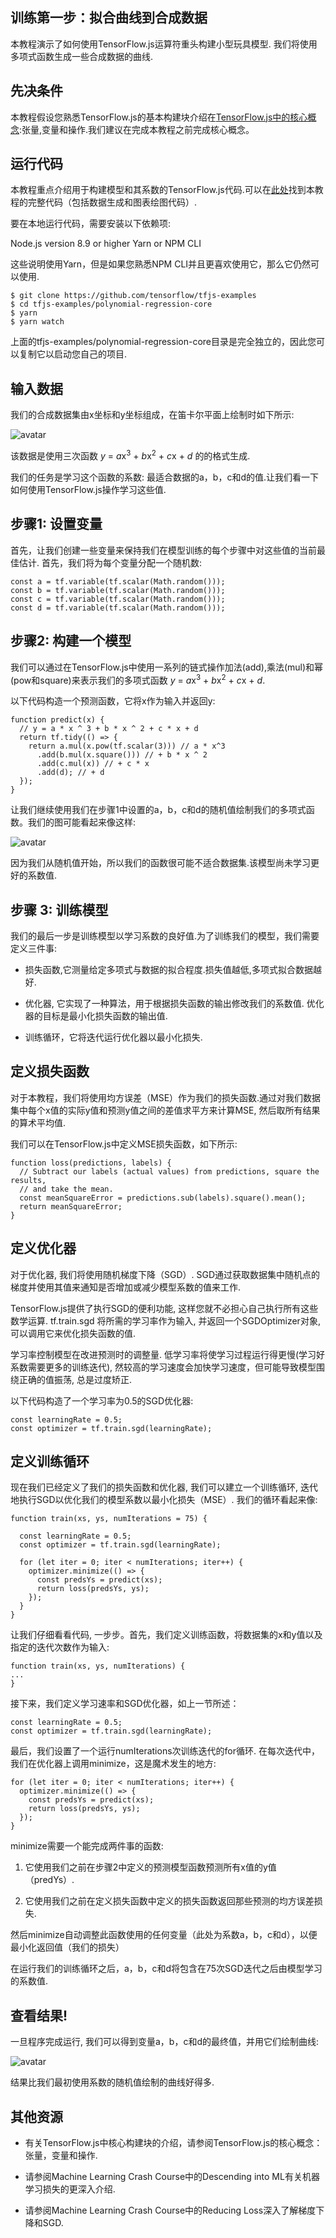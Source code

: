 ## 训练第一步：拟合曲线到合成数据

本教程演示了如何使用TensorFlow.js运算符重头构建小型玩具模型. 我们将使用多项式函数生成一些合成数据的曲线.

## 先决条件

本教程假设您熟悉TensorFlow.js的基本构建块介绍在[TensorFlow.js中的核心概念](./core-concepts.md):张量,变量和操作.我们建议在完成本教程之前完成核心概念。

## 运行代码

本教程重点介绍用于构建模型和其系数的TensorFlow.js代码.可以在[此处](https://github.com/tensorflow/tfjs-examples/tree/master/polynomial-regression-core)找到本教程的完整代码（包括数据生成和图表绘图代码）.

要在本地运行代码，需要安装以下依赖项:

Node.js version 8.9 or higher
Yarn or NPM CLI

这些说明使用Yarn，但是如果您熟悉NPM CLI并且更喜欢使用它，那么它仍然可以使用.

```
$ git clone https://github.com/tensorflow/tfjs-examples
$ cd tfjs-examples/polynomial-regression-core
$ yarn
$ yarn watch
```
上面的tfjs-examples/polynomial-regression-core目录是完全独立的，因此您可以复制它以启动您自己的项目.

## 输入数据

我们的合成数据集由x坐标和y坐标组成，在笛卡尔平面上绘制时如下所示:

![avatar](../../img/fit_curve_data.png)

该数据是使用三次函数
<em>y</em> = <em>a</em>x<sup>3</sup> + <em>b</em>x<sup>2</sup> + <em>c</em>x + <em>d</em>
的的格式生成.

我们的任务是学习这个函数的系数: 最适合数据的a，b，c和d的值.让我们看一下如何使用TensorFlow.js操作学习这些值.

## 步骤1: 设置变量

首先，让我们创建一些变量来保持我们在模型训练的每个步骤中对这些值的当前最佳估计. 首先，我们将为每个变量分配一个随机数:

```
const a = tf.variable(tf.scalar(Math.random()));
const b = tf.variable(tf.scalar(Math.random()));
const c = tf.variable(tf.scalar(Math.random()));
const d = tf.variable(tf.scalar(Math.random()));
```

## 步骤2: 构建一个模型

我们可以通过在TensorFlow.js中使用一系列的链式操作加法(add),乘法(mul)和幂(pow和square)来表示我们的多项式函数
<em>y</em> = <em>a</em>x<sup>3</sup> + <em>b</em>x<sup>2</sup> + <em>c</em>x + <em>d</em>.

以下代码构造一个预测函数，它将x作为输入并返回y:

```
function predict(x) {
  // y = a * x ^ 3 + b * x ^ 2 + c * x + d
  return tf.tidy(() => {
    return a.mul(x.pow(tf.scalar(3))) // a * x^3
      .add(b.mul(x.square())) // + b * x ^ 2
      .add(c.mul(x)) // + c * x
      .add(d); // + d
  });
}
```

让我们继续使用我们在步骤1中设置的a，b，c和d的随机值绘制我们的多项式函数。我们的图可能看起来像这样:

![avatar](../../img/fit_curve_random.png)

因为我们从随机值开始，所以我们的函数很可能不适合数据集.该模型尚未学习更好的系数值.

## 步骤 3: 训练模型

我们的最后一步是训练模型以学习系数的良好值.为了训练我们的模型，我们需要定义三件事:

* 损失函数,它测量给定多项式与数据的拟合程度.损失值越低,多项式拟合数据越好.

* 优化器, 它实现了一种算法，用于根据损失函数的输出修改我们的系数值. 优化器的目标是最小化损失函数的输出值.

* 训练循环，它将迭代运行优化器以最小化损失.

## 定义损失函数

对于本教程，我们将使用均方误差（MSE）作为我们的损失函数.通过对我们数据集中每个x值的实际y值和预测y值之间的差值求平方来计算MSE, 然后取所有结果的算术平均值.

我们可以在TensorFlow.js中定义MSE损失函数，如下所示:

```
function loss(predictions, labels) {
  // Subtract our labels (actual values) from predictions, square the results,
  // and take the mean.
  const meanSquareError = predictions.sub(labels).square().mean();
  return meanSquareError;
}
```

## 定义优化器

对于优化器, 我们将使用随机梯度下降（SGD）. SGD通过获取数据集中随机点的梯度并使用其值来通知是否增加或减少模型系数的值来工作.

TensorFlow.js提供了执行SGD的便利功能, 这样您就不必担心自己执行所有这些数学运算. tf.train.sgd 将所需的学习率作为输入, 并返回一个SGDOptimizer对象,可以调用它来优化损失函数的值.

学习率控制模型在改进预测时的调整量. 低学习率将使学习过程运行得更慢(学习好系数需要更多的训练迭代), 然较高的学习速度会加快学习速度，但可能导致模型围绕正确的值振荡, 总是过度矫正.

以下代码构造了一个学习率为0.5的SGD优化器:

```
const learningRate = 0.5;
const optimizer = tf.train.sgd(learningRate);
```

## 定义训练循环

现在我们已经定义了我们的损失函数和优化器, 我们可以建立一个训练循环, 迭代地执行SGD以优化我们的模型系数以最小化损失（MSE）. 我们的循环看起来像:

```
function train(xs, ys, numIterations = 75) {

  const learningRate = 0.5;
  const optimizer = tf.train.sgd(learningRate);

  for (let iter = 0; iter < numIterations; iter++) {
    optimizer.minimize(() => {
      const predsYs = predict(xs);
      return loss(predsYs, ys);
    });
  }
}
```

让我们仔细看看代码, 一步步。首先，我们定义训练函数，将数据集的x和y值以及指定的迭代次数作为输入:

```
function train(xs, ys, numIterations) {
...
}
```

接下来，我们定义学习速率和SGD优化器，如上一节所述：

```
const learningRate = 0.5;
const optimizer = tf.train.sgd(learningRate);
```

最后，我们设置了一个运行numIterations次训练迭代的for循环. 在每次迭代中，我们在优化器上调用minimize，这是魔术发生的地方:

```
for (let iter = 0; iter < numIterations; iter++) {
  optimizer.minimize(() => {
    const predsYs = predict(xs);
    return loss(predsYs, ys);
  });
}
```

minimize需要一个能完成两件事的函数:

 1. 它使用我们之前在步骤2中定义的预测模型函数预测所有x值的y值（predYs）.
 
 2. 它使用我们之前在定义损失函数中定义的损失函数返回那些预测的均方误差损失.

然后minimize自动调整此函数使用的任何变量（此处为系数a，b，c和d），以便最小化返回值（我们的损失）

在运行我们的训练循环之后，a，b，c和d将包含在75次SGD迭代之后由模型学习的系数值.

## 查看结果!

一旦程序完成运行, 我们可以得到变量a，b，c和d的最终值，并用它们绘制曲线:

![avatar](../../img/fit_curve_learned.png)

结果比我们最初使用系数的随机值绘制的曲线好得多.

## 其他资源

 * 有关TensorFlow.js中核心构建块的介绍，请参阅TensorFlow.js的核心概念：张量，变量和操作.

 * 请参阅Machine Learning Crash Course中的Descending into ML有关机器学习损失的更深入介绍.
 
 * 请参阅Machine Learning Crash Course中的Reducing Loss深入了解梯度下降和SGD.

